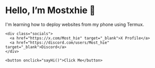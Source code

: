 <!DOCTYPE html>
<html lang="en">
<head>
  <meta charset="UTF-8" />
  <meta name="viewport" content="width=device-width, initial-scale=1.0"/>
  <title>Mostxhie | Portfolio</title>
  <link rel="stylesheet" href="style.css" />
</head>
<body>
  <div class="container">
    <h1>Hello, I’m <span class="highlight">Mostxhie</span> 👣</h1>
    <p>I'm learning how to deploy websites from my phone using Termux.</p>

    <div class="socials">
      <a href="https://x.com/Most_hie" target="_blank">X Profile</a>
      <a href="https://discord.com/users/Most_hie" target="_blank">Discord</a>
    </div>

    <button onclick="sayHi()">Click Me</button>
  </div>

  <script src="script.js"></script>
</body>
</html>
